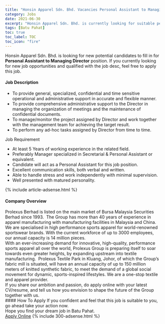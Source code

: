 ```yaml
---
title: "Honsin Apparel Sdn. Bhd. Vacancies Personal Assistant to Managing Director" 
category: Jobs 
date: 2021-06-30 
excerpt: "Honsin Apparel Sdn. Bhd. is currently looking for suitable person to fill in the Personal Assistant to Managing Director which based in Batu Pahat" 
tags: [Batu Pahat] 
toc: true 
toc_label: TOC 
toc_icon: "fire" 
--- 
```


<p>Honsin Apparel Sdn. Bhd. is looking for new potential candidates to fill in for <b>Personal Assistant to Managing Director</b> position. If you currently looking for new job opportunities and qualified with the job desc, feel free to apply this job.
</p><div><div><h4>Job Description</h4></div><div><div><span><div><ul><li>To provide general, specialized, confidential and time sensitive operational and administrative support in accurate and flexible manner.</li><li>To provide comprehensive administrative support to the Director in managing the organization of meetings and the maintenance of confidential documents.</li><li>To manage/monitor the project assigned by Director and work together with the management team for achieving the target result.</li><li>To perform any ad-hoc tasks assigned by Director from time to time.</li></ul><p>Job Requirement</p><ul><li>At least 5 Years of working experience in the related field.</li><li>Preferably Manager specialized in Secretarial &amp; Personal Assistant or equivalent.&#160;&#160;&#160;</li><li>Candidate will act as a Personal Assistant for this job position.</li><li>Excellent communication skills, both verbal and written.</li><li>Able to handle stress and work independently with minimal supervision.</li><li>Well presented with matured personality.</li></ul></div></span></div></div></div> 
{% include article-adsense.html %} 
<div><div><h4>Company Overview</h4></div><div><div><span><div><div>
<div>Prolexus Berhad is listed on the main market of Bursa Malaysia Securities Berhad since 1993.&#160; The Group has more than 40 years of experience in apparel manufacturing with manufacturing facilities in Malaysia and China.&#160; We are specialised in high performance sports apparel for world-renowned sportswear brands. With the current workforce of up to 3000 employees, our annual capacity is 14 million pieces.</div>
<div>With an ever-increasing demand for innovative, high-quality, performance sports apparel all over the world, Prolexus Group is preparing itself to soar towards even greater heights, by expanding upstream into textile manufacturing.&#160; Prolexus Textile Park in Kluang, Johor, of which the Group&#8217;s fabric mill is situated, will have an annual capacity of up to 150 million meters of knitted synthetic fabric, to meet the demand of a global social movement for dynamic, sports-inspired lifestyles. We are a one-stop textile and apparel provider.</div>
<div>If you share our ambition and passion, do apply online with your latest CV/resume, and tell us how you envision to shape the future of the Group together with us.</div>
</div></div></span></div></div></div> 
#### How To Apply 
If you confident and feel that this job is suitable to you, go ahead take your action now. <br/> 
Hope you find your dream job in Batu Pahat. <br/> 
<a href="https://www.jobstreet.com.my/en/job/personal-assistant-to-managing-director-4601015?jobId=jobstreet-my-job-4601015&" class="btn btn--info" target="_blank" rel="nofollow noopenner">Apply Online</a> 
{% include 300-adsense.html %} 